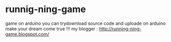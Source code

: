 # runnig-ning-game
game on arduino
you can trydownload source code and uploade on arduino 
make your dream come true !!!
my blogger : http://running-ning-game.blogspot.com/
